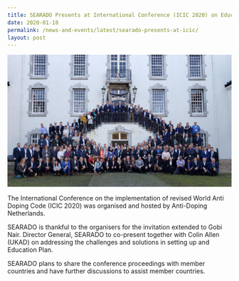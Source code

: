 ```yaml
---
title: SEARADO Presents at International Conference (ICIC 2020) on Education Plan
date: 2020-01-18
permalink: /news-and-events/latest/searado-presents-at-icic/
layout: post
---
```



![Group Photo](/images/for-posts/2020/International-Conference-on-Implementation-of-revised-World-Anti-Doping-Code-ICIC-2020.jpg)

The International Conference on the implementation of revised World Anti Doping Code (ICIC 2020) was organised and hosted by Anti-Doping Netherlands.

SEARADO is thankful to the organisers for the invitation extended to Gobi Nair. Director General, SEARADO to co-present together with Colin Allen (UKAD) on addressing the challenges and solutions in setting up and Education Plan.

SEARADO plans to share the conference proceedings with member countries and have further discussions to assist member countries.

